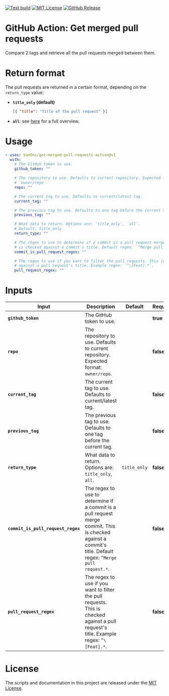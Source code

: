 [![Test build](https://github.com/VanOns/get-merged-pull-requests-action/actions/workflows/test.yml/badge.svg)](https://github.com/VanOns/get-merged-pull-requests-action/actions/workflows/test.yml)
[![MIT License](https://img.shields.io/github/license/VanOns/get-merged-pull-requests-action)](https://github.com/VanOns/get-merged-pull-requests-action/blob/main/LICENSE)
[![GitHub Release](https://img.shields.io/github/v/release/VanOns/get-merged-pull-requests-action?sort=semver)](https://github.com/VanOns/get-merged-pull-requests-action/releases/latest)

<!-- start title -->

# GitHub Action: Get merged pull requests

<!-- end title -->

<!-- start description -->

Compare 2 tags and retrieve all the pull requests merged between them.

<!-- end description -->

# Return format

The pull requests are returned in a certain format, depending on the `return_type` value:

- **`title_only` (default)**
  ```json
  [{ "title": "Title of the pull request" }]
  ```
- **`all`**: see [here](https://docs.github.com/en/rest/search/search?apiVersion=2022-11-28#search-issues-and-pull-requests) for a full overview.

# Usage

<!-- start usage -->

```yaml
- uses: VanOns/get-merged-pull-requests-action@v1
  with:
    # The GitHub token to use.
    github_token: ""

    # The repository to use. Defaults to current repository. Expected format:
    # `owner/repo`.
    repo: ""

    # The current tag to use. Defaults to current/latest tag.
    current_tag: ""

    # The previous tag to use. Defaults to one tag before the current tag.
    previous_tag: ""

    # What data to return. Options are: `title_only`, `all`.
    # Default: title_only
    return_type: ""

    # The regex to use to determine if a commit is a pull request merge commit. This
    # is checked against a commit's title. Default regex: `^Merge pull request.*`.
    commit_is_pull_request_regex: ""

    # The regex to use if you want to filter the pull requests. This is checked
    # against a pull request's title. Example regex: `^\[Feat].*`.
    pull_request_regex: ""
```

<!-- end usage -->

# Inputs

<!-- start inputs -->

| **Input**                          | **Description**                                                                                                                                             | **Default**  | **Required** |
| ---------------------------------- | ----------------------------------------------------------------------------------------------------------------------------------------------------------- | ------------ | ------------ |
| **`github_token`**                 | The GitHub token to use.                                                                                                                                    |              | **true**     |
| **`repo`**                         | The repository to use. Defaults to current repository. Expected format: `owner/repo`.                                                                       |              | **false**    |
| **`current_tag`**                  | The current tag to use. Defaults to current/latest tag.                                                                                                     |              | **false**    |
| **`previous_tag`**                 | The previous tag to use. Defaults to one tag before the current tag.                                                                                        |              | **false**    |
| **`return_type`**                  | What data to return. Options are: `title_only`, `all`.                                                                                                      | `title_only` | **false**    |
| **`commit_is_pull_request_regex`** | The regex to use to determine if a commit is a pull request merge commit. This is checked against a commit's title. Default regex: `^Merge pull request.*`. |              | **false**    |
| **`pull_request_regex`**           | The regex to use if you want to filter the pull requests. This is checked against a pull request's title. Example regex: `^\[Feat].*`.                      |              | **false**    |

<!-- end inputs -->

# License

The scripts and documentation in this project are released under the [MIT License](LICENSE).
